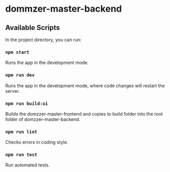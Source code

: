 # dommzer-master-backend

## Available Scripts

In the project directory, you can run:

### `npm start`

Runs the app in the development mode.

### `npm run dev`

Runs the app in the development mode, where code changes will restart the server.

### `npm run build:ui`

Builds the domzzer-master-frontend and copies to build folder into the root folder of domzzer-master-backend.

### `npm run lint`

Checks errors in coding style.

### `npm run test`

Run automated tests.

